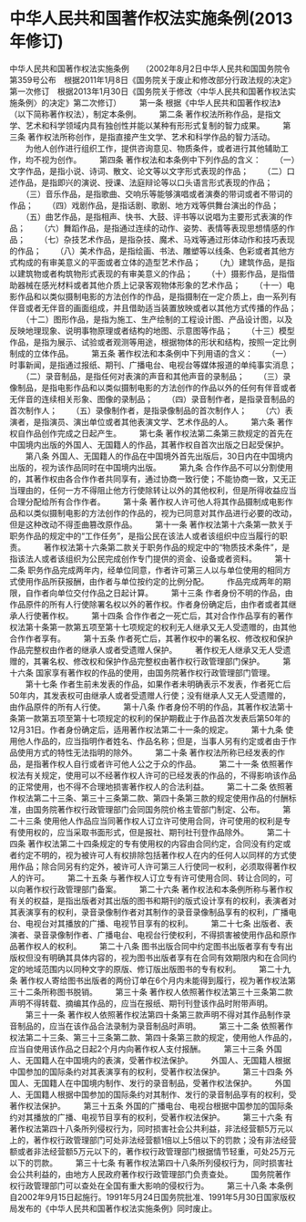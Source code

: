 # 中华人民共和国著作权法实施条例(2013年修订)

中华人民共和国著作权法实施条例　　（2002年8月2日中华人民共和国国务院令第359号公布　根据2011年1月8日《国务院关于废止和修改部分行政法规的决定》第一次修订　根据2013年1月30日《国务院关于修改〈中华人民共和国著作权法实施条例〉的决定》第二次修订） 
　　第一条 根据《中华人民共和国著作权法》（以下简称著作权法），制定本条例。 
　　第二条 著作权法所称作品，是指文学、艺术和科学领域内具有独创性并能以某种有形形式复制的智力成果。 
　　第三条 著作权法所称创作，是指直接产生文学、艺术和科学作品的智力活动。 
　　为他人创作进行组织工作，提供咨询意见、物质条件，或者进行其他辅助工作，均不视为创作。 
　　第四条 著作权法和本条例中下列作品的含义： 
　　（一）文字作品，是指小说、诗词、散文、论文等以文字形式表现的作品； 
　　（二）口述作品，是指即兴的演说、授课、法庭辩论等以口头语言形式表现的作品； 
　　（三）音乐作品，是指歌曲、交响乐等能够演唱或者演奏的带词或者不带词的作品； 
　　（四）戏剧作品，是指话剧、歌剧、地方戏等供舞台演出的作品； 
　　（五）曲艺作品，是指相声、快书、大鼓、评书等以说唱为主要形式表演的作品； 
　　（六）舞蹈作品，是指通过连续的动作、姿势、表情等表现思想情感的作品； 
　　（七）杂技艺术作品，是指杂技、魔术、马戏等通过形体动作和技巧表现的作品； 
　　（八）美术作品，是指绘画、书法、雕塑等以线条、色彩或者其他方式构成的有审美意义的平面或者立体的造型艺术作品； 
　　（九）建筑作品，是指以建筑物或者构筑物形式表现的有审美意义的作品； 
　　（十）摄影作品，是指借助器械在感光材料或者其他介质上记录客观物体形象的艺术作品； 
　　（十一）电影作品和以类似摄制电影的方法创作的作品，是指摄制在一定介质上，由一系列有伴音或者无伴音的画面组成，并且借助适当装置放映或者以其他方式传播的作品； 
　　（十二）图形作品，是指为施工、生产绘制的工程设计图、产品设计图，以及反映地理现象、说明事物原理或者结构的地图、示意图等作品； 
　　（十三）模型作品，是指为展示、试验或者观测等用途，根据物体的形状和结构，按照一定比例制成的立体作品。 
　　第五条 著作权法和本条例中下列用语的含义： 
　　（一）时事新闻，是指通过报纸、期刊、广播电台、电视台等媒体报道的单纯事实消息； 
　　（二）录音制品，是指任何对表演的声音和其他声音的录制品； 
　　（三）录像制品，是指电影作品和以类似摄制电影的方法创作的作品以外的任何有伴音或者无伴音的连续相关形象、图像的录制品； 
　　（四）录音制作者，是指录音制品的首次制作人； 
　　（五）录像制作者，是指录像制品的首次制作人； 
　　（六）表演者，是指演员、演出单位或者其他表演文学、艺术作品的人。 
　　第六条 著作权自作品创作完成之日起产生。 
　　第七条 著作权法第二条第三款规定的首先在中国境内出版的外国人、无国籍人的作品，其著作权自首次出版之日起受保护。 
　　第八条 外国人、无国籍人的作品在中国境外首先出版后，30日内在中国境内出版的，视为该作品同时在中国境内出版。 
　　第九条 合作作品不可以分割使用的，其著作权由各合作作者共同享有，通过协商一致行使；不能协商一致，又无正当理由的，任何一方不得阻止他方行使除转让以外的其他权利，但是所得收益应当合理分配给所有合作作者。 
　　第十条 著作权人许可他人将其作品摄制成电影作品和以类似摄制电影的方法创作的作品的，视为已同意对其作品进行必要的改动，但是这种改动不得歪曲篡改原作品。 
　　第十一条 著作权法第十六条第一款关于职务作品的规定中的“工作任务”，是指公民在该法人或者该组织中应当履行的职责。 
　　著作权法第十六条第二款关于职务作品的规定中的“物质技术条件”，是指该法人或者该组织为公民完成创作专门提供的资金、设备或者资料。 
　　第十二条 职务作品完成两年内，经单位同意，作者许可第三人以与单位使用的相同方式使用作品所获报酬，由作者与单位按约定的比例分配。 
　　作品完成两年的期限，自作者向单位交付作品之日起计算。 
　　第十三条 作者身份不明的作品，由作品原件的所有人行使除署名权以外的著作权。作者身份确定后，由作者或者其继承人行使著作权。 
　　第十四条 合作作者之一死亡后，其对合作作品享有的著作权法第十条第一款第五项至第十七项规定的权利无人继承又无人受遗赠的，由其他合作作者享有。 
　　第十五条 作者死亡后，其著作权中的署名权、修改权和保护作品完整权由作者的继承人或者受遗赠人保护。 
　　著作权无人继承又无人受遗赠的，其署名权、修改权和保护作品完整权由著作权行政管理部门保护。 
　　第十六条 国家享有著作权的作品的使用，由国务院著作权行政管理部门管理。 
　　第十七条 作者生前未发表的作品，如果作者未明确表示不发表，作者死亡后50年内，其发表权可由继承人或者受遗赠人行使；没有继承人又无人受遗赠的，由作品原件的所有人行使。 
　　第十八条 作者身份不明的作品，其著作权法第十条第一款第五项至第十七项规定的权利的保护期截止于作品首次发表后第50年的12月31日。作者身份确定后，适用著作权法第二十一条的规定。 
　　第十九条 使用他人作品的，应当指明作者姓名、作品名称；但是，当事人另有约定或者由于作品使用方式的特性无法指明的除外。 
　　第二十条 著作权法所称已经发表的作品，是指著作权人自行或者许可他人公之于众的作品。 
　　第二十一条 依照著作权法有关规定，使用可以不经著作权人许可的已经发表的作品的，不得影响该作品的正常使用，也不得不合理地损害著作权人的合法利益。 
　　第二十二条 依照著作权法第二十三条、第三十三条第二款、第四十条第三款的规定使用作品的付酬标准，由国务院著作权行政管理部门会同国务院价格主管部门制定、公布。 
　　第二十三条 使用他人作品应当同著作权人订立许可使用合同，许可使用的权利是专有使用权的，应当采取书面形式，但是报社、期刊社刊登作品除外。 
　　第二十四条 著作权法第二十四条规定的专有使用权的内容由合同约定，合同没有约定或者约定不明的，视为被许可人有权排除包括著作权人在内的任何人以同样的方式使用作品；除合同另有约定外，被许可人许可第三人行使同一权利，必须取得著作权人的许可。 
　　第二十五条 与著作权人订立专有许可使用合同、转让合同的，可以向著作权行政管理部门备案。 
　　第二十六条 著作权法和本条例所称与著作权有关的权益，是指出版者对其出版的图书和期刊的版式设计享有的权利，表演者对其表演享有的权利，录音录像制作者对其制作的录音录像制品享有的权利，广播电台、电视台对其播放的广播、电视节目享有的权利。 
　　第二十七条 出版者、表演者、录音录像制作者、广播电台、电视台行使权利，不得损害被使用作品和原作品著作权人的权利。 
　　第二十八条 图书出版合同中约定图书出版者享有专有出版权但没有明确其具体内容的，视为图书出版者享有在合同有效期限内和在合同约定的地域范围内以同种文字的原版、修订版出版图书的专有权利。 
　　第二十九条 著作权人寄给图书出版者的两份订单在6个月内未能得到履行，视为著作权法第三十二条所称图书脱销。 
　　第三十条 著作权人依照著作权法第三十三条第二款声明不得转载、摘编其作品的，应当在报纸、期刊刊登该作品时附带声明。 
　　第三十一条 著作权人依照著作权法第四十条第三款声明不得对其作品制作录音制品的，应当在该作品合法录制为录音制品时声明。 
　　第三十二条 依照著作权法第二十三条、第三十三条第二款、第四十条第三款的规定，使用他人作品的，应当自使用该作品之日起2个月内向著作权人支付报酬。 
　　第三十三条 外国人、无国籍人在中国境内的表演，受著作权法保护。 
　　外国人、无国籍人根据中国参加的国际条约对其表演享有的权利，受著作权法保护。 
　　第三十四条 外国人、无国籍人在中国境内制作、发行的录音制品，受著作权法保护。 
　　外国人、无国籍人根据中国参加的国际条约对其制作、发行的录音制品享有的权利，受著作权法保护。 
　　第三十五条 外国的广播电台、电视台根据中国参加的国际条约对其播放的广播、电视节目享有的权利，受著作权法保护。 
　　第三十六条 有著作权法第四十八条所列侵权行为，同时损害社会公共利益，非法经营额5万元以上的，著作权行政管理部门可处非法经营额1倍以上5倍以下的罚款；没有非法经营额或者非法经营额5万元以下的，著作权行政管理部门根据情节轻重，可处25万元以下的罚款。 
　　第三十七条 有著作权法第四十八条所列侵权行为，同时损害社会公共利益的，由地方人民政府著作权行政管理部门负责查处。 
　　国务院著作权行政管理部门可以查处在全国有重大影响的侵权行为。 
　　第三十八条 本条例自2002年9月15日起施行。1991年5月24日国务院批准、1991年5月30日国家版权局发布的《中华人民共和国著作权法实施条例》同时废止。